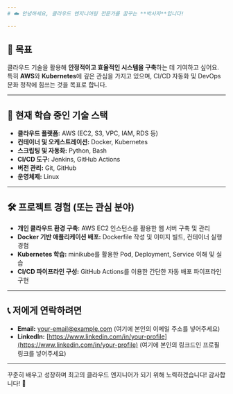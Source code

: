 ```yaml
---
# ☁️ 안녕하세요, 클라우드 엔지니어링 전문가를 꿈꾸는 **박사자**입니다!

---
```


## 🚀 목표

클라우드 기술을 활용해 **안정적이고 효율적인 시스템을 구축**하는 데 기여하고 싶어요. 특히 **AWS**와 **Kubernetes**에 깊은 관심을 가지고 있으며, CI/CD 자동화 및 DevOps 문화 정착에 힘쓰는 것을 목표로 합니다.

---

## 🌱 현재 학습 중인 기술 스택

* **클라우드 플랫폼:** AWS (EC2, S3, VPC, IAM, RDS 등)
* **컨테이너 및 오케스트레이션:** Docker, Kubernetes
* **스크립팅 및 자동화:** Python, Bash
* **CI/CD 도구:** Jenkins, GitHub Actions
* **버전 관리:** Git, GitHub
* **운영체제:** Linux

---

## 🛠️ 프로젝트 경험 (또는 관심 분야)

* **개인 클라우드 환경 구축:** AWS EC2 인스턴스를 활용한 웹 서버 구축 및 관리
* **Docker 기반 애플리케이션 배포:** Dockerfile 작성 및 이미지 빌드, 컨테이너 실행 경험
* **Kubernetes 학습:** minikube를 활용한 Pod, Deployment, Service 이해 및 실습
* **CI/CD 파이프라인 구성:** GitHub Actions를 이용한 간단한 자동 배포 파이프라인 구현

---

## 📞 저에게 연락하려면

* **Email:** your-email@example.com (여기에 본인의 이메일 주소를 넣어주세요)
* **LinkedIn:** [https://www.linkedin.com/in/your-profile](https://www.linkedin.com/in/your-profile) (여기에 본인의 링크드인 프로필 링크를 넣어주세요)

---

꾸준히 배우고 성장하며 최고의 클라우드 엔지니어가 되기 위해 노력하겠습니다! 감사합니다! 🚀
